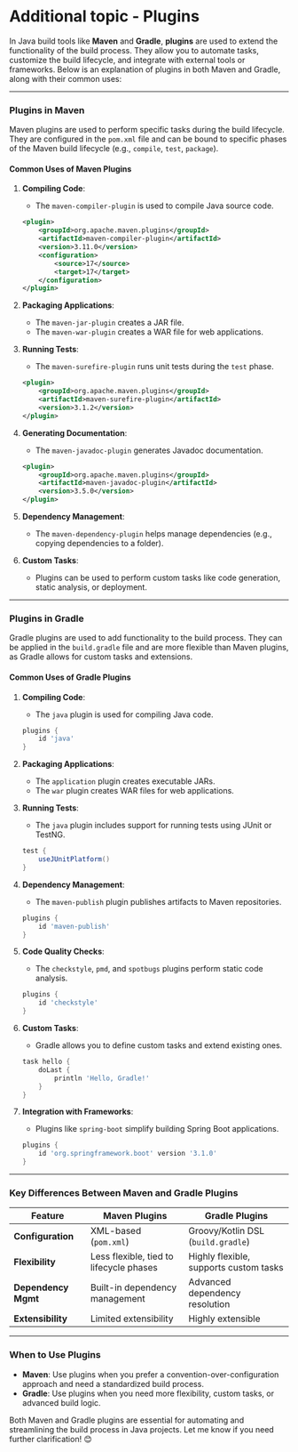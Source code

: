 # Additional topic - Plugins

In Java build tools like **Maven** and **Gradle**, **plugins** are used to
extend the functionality of the build process. They allow you to automate tasks,
customize the build lifecycle, and integrate with external tools or frameworks.
Below is an explanation of plugins in both Maven and Gradle, along with their
common uses:

---

### **Plugins in Maven**

Maven plugins are used to perform specific tasks during the build lifecycle.
They are configured in the `pom.xml` file and can be bound to specific phases of
the Maven build lifecycle (e.g., `compile`, `test`, `package`).

#### **Common Uses of Maven Plugins**

1. **Compiling Code**:

   - The `maven-compiler-plugin` is used to compile Java source code.

   ```xml
   <plugin>
       <groupId>org.apache.maven.plugins</groupId>
       <artifactId>maven-compiler-plugin</artifactId>
       <version>3.11.0</version>
       <configuration>
           <source>17</source>
           <target>17</target>
       </configuration>
   </plugin>
   ```

2. **Packaging Applications**:

   - The `maven-jar-plugin` creates a JAR file.
   - The `maven-war-plugin` creates a WAR file for web applications.

3. **Running Tests**:

   - The `maven-surefire-plugin` runs unit tests during the `test` phase.

   ```xml
   <plugin>
       <groupId>org.apache.maven.plugins</groupId>
       <artifactId>maven-surefire-plugin</artifactId>
       <version>3.1.2</version>
   </plugin>
   ```

4. **Generating Documentation**:

   - The `maven-javadoc-plugin` generates Javadoc documentation.

   ```xml
   <plugin>
       <groupId>org.apache.maven.plugins</groupId>
       <artifactId>maven-javadoc-plugin</artifactId>
       <version>3.5.0</version>
   </plugin>
   ```

5. **Dependency Management**:

   - The `maven-dependency-plugin` helps manage dependencies (e.g., copying
     dependencies to a folder).

6. **Custom Tasks**:
   - Plugins can be used to perform custom tasks like code generation, static
     analysis, or deployment.

---

### **Plugins in Gradle**

Gradle plugins are used to add functionality to the build process. They can be
applied in the `build.gradle` file and are more flexible than Maven plugins, as
Gradle allows for custom tasks and extensions.

#### **Common Uses of Gradle Plugins**

1. **Compiling Code**:

   - The `java` plugin is used for compiling Java code.

   ```groovy
   plugins {
       id 'java'
   }
   ```

2. **Packaging Applications**:

   - The `application` plugin creates executable JARs.
   - The `war` plugin creates WAR files for web applications.

3. **Running Tests**:

   - The `java` plugin includes support for running tests using JUnit or TestNG.

   ```groovy
   test {
       useJUnitPlatform()
   }
   ```

4. **Dependency Management**:

   - The `maven-publish` plugin publishes artifacts to Maven repositories.

   ```groovy
   plugins {
       id 'maven-publish'
   }
   ```

5. **Code Quality Checks**:

   - The `checkstyle`, `pmd`, and `spotbugs` plugins perform static code
     analysis.

   ```groovy
   plugins {
       id 'checkstyle'
   }
   ```

6. **Custom Tasks**:

   - Gradle allows you to define custom tasks and extend existing ones.

   ```groovy
   task hello {
       doLast {
           println 'Hello, Gradle!'
       }
   }
   ```

7. **Integration with Frameworks**:
   - Plugins like `spring-boot` simplify building Spring Boot applications.
   ```groovy
   plugins {
       id 'org.springframework.boot' version '3.1.0'
   }
   ```

---

### **Key Differences Between Maven and Gradle Plugins**

| Feature             | Maven Plugins                           | Gradle Plugins                         |
| ------------------- | --------------------------------------- | -------------------------------------- |
| **Configuration**   | XML-based (`pom.xml`)                   | Groovy/Kotlin DSL (`build.gradle`)     |
| **Flexibility**     | Less flexible, tied to lifecycle phases | Highly flexible, supports custom tasks |
| **Dependency Mgmt** | Built-in dependency management          | Advanced dependency resolution         |
| **Extensibility**   | Limited extensibility                   | Highly extensible                      |

---

### **When to Use Plugins**

- **Maven**: Use plugins when you prefer a convention-over-configuration
  approach and need a standardized build process.
- **Gradle**: Use plugins when you need more flexibility, custom tasks, or
  advanced build logic.

Both Maven and Gradle plugins are essential for automating and streamlining the
build process in Java projects. Let me know if you need further clarification!
😊
